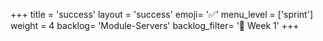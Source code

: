 +++
title = 'success'
layout = 'success'
emoji= '✅'
menu_level = ['sprint']
weight = 4
backlog= 'Module-Servers'
backlog_filter= '📅 Week 1'
+++
